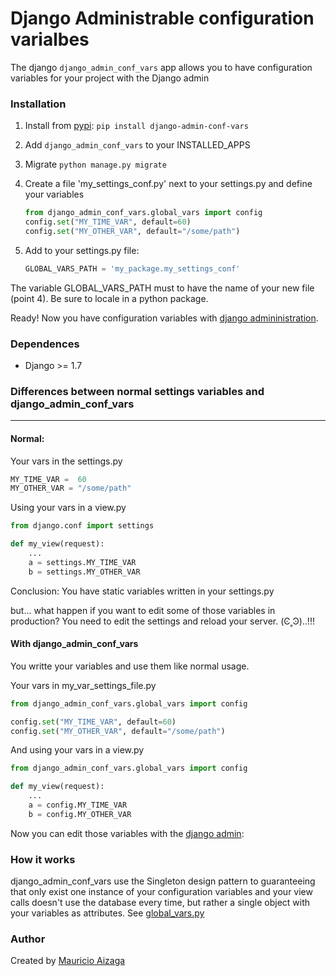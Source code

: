 # Django Administrable configuration varialbes
The django `django_admin_conf_vars` app allows you to have configuration variables for your project with the Django admin


### Installation

1. Install from [pypi](https://pypi.python.org/pypi/django-admin-conf-vars): `pip install django-admin-conf-vars`

2. Add `django_admin_conf_vars` to your INSTALLED_APPS

3. Migrate `python manage.py migrate`

4. Create a file 'my_settings_conf.py' next to your settings.py and define your variables
    ```python
    from django_admin_conf_vars.global_vars import config
    config.set("MY_TIME_VAR", default=60)
    config.set("MY_OTHER_VAR", default="/some/path")
    ```

5. Add to your settings.py file:
    ```python
    GLOBAL_VARS_PATH = 'my_package.my_settings_conf'
    ```
The variable GLOBAL_VARS_PATH must to have the name of your new file (point 4). Be sure to locale in a python package.

Ready! Now you have configuration variables with [django admininistration](http://localhost:8000/admin/django_admin_conf_vars/confvar/).



### Dependences
* Django >= 1.7

### Differences between normal settings variables and django_admin_conf_vars
----

#### Normal:
Your vars in the  settings.py

```python
MY_TIME_VAR =  60
MY_OTHER_VAR = "/some/path"
```

Using your vars in a view.py
```python
from django.conf import settings

def my_view(request):
    ...
    a = settings.MY_TIME_VAR
    b = settings.MY_OTHER_VAR
```

Conclusion: You have static variables written in your settings.py

but... what happen if you want to edit some of those variables in production? You need to edit the settings and reload your server. (Ͼ˳Ͽ)..!!!

#### With django_admin_conf_vars
You writte your variables and use them like normal usage.

Your vars in my_var_settings_file.py

```python
from django_admin_conf_vars.global_vars import config

config.set("MY_TIME_VAR", default=60)
config.set("MY_OTHER_VAR", default="/some/path")
```

And using your vars in a view.py
```python
from django_admin_conf_vars.global_vars import config

def my_view(request):
    ...
    a = config.MY_TIME_VAR
    b = config.MY_OTHER_VAR
```

Now you can edit those variables with the [django admin](http://localhost:8000/admin/django_admin_conf_vars/confvar/):




### How it works
django_admin_conf_vars use the Singleton design pattern to guaranteeing that only exist one instance of your configuration variables and your view calls doesn't use the database every time, but rather a single object with your variables as attributes. See [global_vars.py](https://github.com/MaoAiz/django-admin-conf-vars/blob/master/django_admin_conf_vars/global_vars.py#L12)



### Author
Created by [Mauricio Aizaga](https://github.com/maoaiz)
